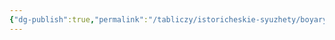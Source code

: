 ```yaml
---
{"dg-publish":true,"permalink":"/tabliczy/istoricheskie-syuzhety/boyarynya-morozova/","dgPassFrontmatter":true}
---
```



